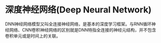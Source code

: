 # 深度神经网络(Deep Neural Network)

DNN神经网络模型又叫全连接神经网络，是基本的深度学习框架。与RNN循环神经网络、CNN卷积神经网络的区别就是DNN特指全连接的神经元结构，并不包含卷积单元或是时间上的关联。

